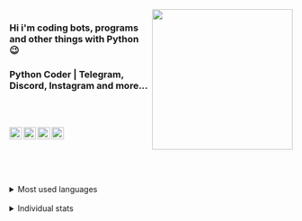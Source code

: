 <img src="https://media.giphy.com/media/wRmOK4J2261gI/giphy.gif?cid=ecf05e476m3lsumj4kpt83eljovdcj9wr2ddkj8rl97p7faw&rid=giphy.gif&ct=g" align="right" width=250>

### Hi i'm coding bots, programs and other things with Python :wink:

### Python Coder | Telegram, Discord, Instagram and more...

<br/>
<br/>

[<img width="22" src="https://unpkg.com/simple-icons@v5/icons/telegram.svg" align="left" />][telegram]
[<img width="22" src="https://unpkg.com/simple-icons@v5/icons/youtube.svg" align="left" />][youtube]
[<img width="22" src="https://unpkg.com/simple-icons@v5/icons/instagram.svg" align="left" />][instagram]
[<img width="22" src="https://unpkg.com/simple-icons@v5/icons/discord.svg" align="left" />][discord]



<br/>
<br/>
<br/>
<br/>
<br/>
<br/>

<details>
<summary>Most used languages</summary>

[![Top Langs](https://github-readme-stats.vercel.app/api/top-langs/?username=gelistirici-user)](https://github.com/anuraghazra/github-readme-stats)
</details>

<br>

<details>
<summary>Individual stats</summary>

[![Anurag's GitHub stats](https://github-readme-stats.vercel.app/api?username=gelistirici-user)](https://github.com/anuraghazra/github-readme-stats)
</details>

[youtube]: https://www.youtube.com/channel/UCVep_UDG25uxvO7yqzCP2tw
[telegram]: https://t.me/gelistirici_user
[instagram]: https://instagram.com/r10_gelistirici
[discord]: https://discord.com/invite/wXxb2GfGJq
